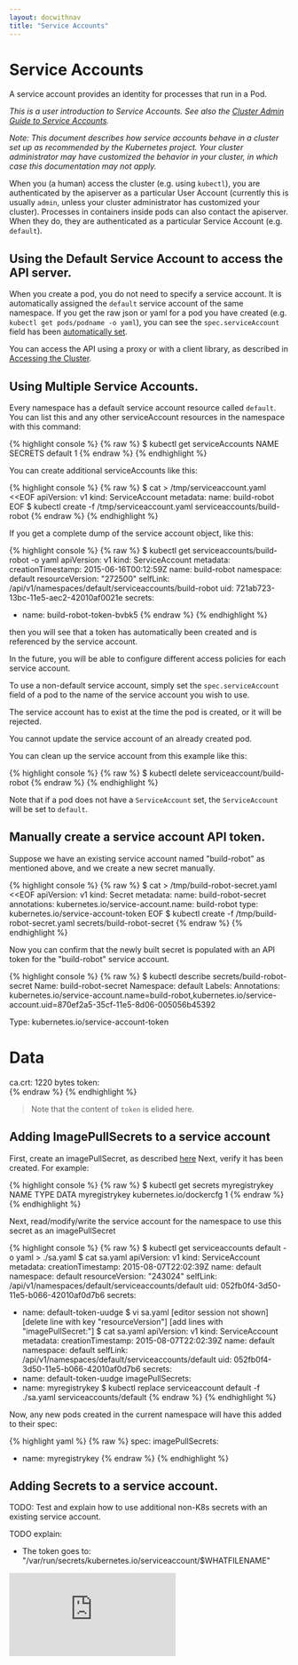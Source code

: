 ```yaml
---
layout: docwithnav
title: "Service Accounts"
---
```

<!-- BEGIN MUNGE: UNVERSIONED_WARNING -->


<!-- END MUNGE: UNVERSIONED_WARNING -->

# Service Accounts

A service account provides an identity for processes that run in a Pod.

*This is a user introduction to Service Accounts.  See also the
[Cluster Admin Guide to Service Accounts](../admin/service-accounts-admin.html).*

*Note: This document describes how service accounts behave in a cluster set up
as recommended by the Kubernetes project.  Your cluster administrator may have
customized the behavior in your cluster, in which case this documentation may
not apply.*

When you (a human) access the cluster (e.g. using `kubectl`), you are
authenticated by the apiserver as a particular User Account (currently this is
usually `admin`, unless your cluster administrator has customized your
cluster).  Processes in containers inside pods can also contact the apiserver.
When they do, they are authenticated as a particular Service Account (e.g.
`default`).

## Using the Default Service Account to access the API server.

When you create a pod, you do not need to specify a service account.  It is
automatically assigned the `default` service account of the same namespace.  If
you get the raw json or yaml for a pod you have created (e.g. `kubectl get
pods/podname -o yaml`), you can see the `spec.serviceAccount` field has been
[automatically set](working-with-resources.html#resources-are-automatically-modified).

You can access the API using a proxy or with a client library, as described in
[Accessing the Cluster](accessing-the-cluster.html#accessing-the-api-from-a-pod).

## Using Multiple Service Accounts.

Every namespace has a default service account resource called `default`.
You can list this and any other serviceAccount resources in the namespace with this command:

{% highlight console %}
{% raw %}
$ kubectl get serviceAccounts
NAME      SECRETS
default   1
{% endraw %}
{% endhighlight %}

You can create additional serviceAccounts like this:

{% highlight console %}
{% raw %}
$ cat > /tmp/serviceaccount.yaml <<EOF
apiVersion: v1
kind: ServiceAccount
metadata:
  name: build-robot
EOF
$ kubectl create -f /tmp/serviceaccount.yaml
serviceaccounts/build-robot
{% endraw %}
{% endhighlight %}

If you get a complete dump of the service account object, like this:

{% highlight console %}
{% raw %}
$ kubectl get serviceaccounts/build-robot -o yaml
apiVersion: v1
kind: ServiceAccount
metadata:
  creationTimestamp: 2015-06-16T00:12:59Z
  name: build-robot
  namespace: default
  resourceVersion: "272500"
  selfLink: /api/v1/namespaces/default/serviceaccounts/build-robot
  uid: 721ab723-13bc-11e5-aec2-42010af0021e
secrets:
- name: build-robot-token-bvbk5
{% endraw %}
{% endhighlight %}

then you will see that a token has automatically been created and is referenced by the service account.

In the future, you will be able to configure different access policies for each service account.

To use a non-default service account, simply set the `spec.serviceAccount`
field of a pod to the name of the service account you wish to use.

The service account has to exist at the time the pod is created, or it will be rejected.

You cannot update the service account of an already created pod.

You can clean up the service account from this example like this:

{% highlight console %}
{% raw %}
$ kubectl delete serviceaccount/build-robot
{% endraw %}
{% endhighlight %}

<!-- TODO: describe how to create a pod with no Service Account. -->
Note that if a pod does not have a `ServiceAccount` set, the `ServiceAccount` will be set to `default`.

## Manually create a service account API token.

Suppose we have an existing service account named "build-robot" as mentioned above, and we create
a new secret manually.

{% highlight console %}
{% raw %}
$ cat > /tmp/build-robot-secret.yaml <<EOF
apiVersion: v1
kind: Secret
metadata:
  name: build-robot-secret
  annotations: 
    kubernetes.io/service-account.name: build-robot
type: kubernetes.io/service-account-token
EOF
$ kubectl create -f /tmp/build-robot-secret.yaml
secrets/build-robot-secret
{% endraw %}
{% endhighlight %}

Now you can confirm that the newly built secret is populated with an API token for the "build-robot" service account.

{% highlight console %}
{% raw %}
$ kubectl describe secrets/build-robot-secret 
Name:   build-robot-secret
Namespace:  default
Labels:   <none>
Annotations:  kubernetes.io/service-account.name=build-robot,kubernetes.io/service-account.uid=870ef2a5-35cf-11e5-8d06-005056b45392

Type: kubernetes.io/service-account-token

Data
====
ca.crt: 1220 bytes
token:  
{% endraw %}
{% endhighlight %}

> Note that the content of `token` is elided here.

## Adding ImagePullSecrets to a service account

First, create an imagePullSecret, as described [here](images.html#specifying-imagepullsecrets-on-a-pod)
Next, verify it has been created.  For example:

{% highlight console %}
{% raw %}
$ kubectl get secrets myregistrykey
NAME             TYPE                      DATA
myregistrykey    kubernetes.io/dockercfg   1
{% endraw %}
{% endhighlight %}

Next, read/modify/write the service account for the namespace to use this secret as an imagePullSecret

{% highlight console %}
{% raw %}
$ kubectl get serviceaccounts default -o yaml > ./sa.yaml
$ cat sa.yaml
apiVersion: v1
kind: ServiceAccount
metadata:
  creationTimestamp: 2015-08-07T22:02:39Z
  name: default
  namespace: default
  resourceVersion: "243024"
  selfLink: /api/v1/namespaces/default/serviceaccounts/default
  uid: 052fb0f4-3d50-11e5-b066-42010af0d7b6
secrets:
- name: default-token-uudge
$ vi sa.yaml
[editor session not shown]
[delete line with key "resourceVersion"]
[add lines with "imagePullSecret:"]
$ cat sa.yaml
apiVersion: v1
kind: ServiceAccount
metadata:
  creationTimestamp: 2015-08-07T22:02:39Z
  name: default
  namespace: default
  selfLink: /api/v1/namespaces/default/serviceaccounts/default
  uid: 052fb0f4-3d50-11e5-b066-42010af0d7b6
secrets:
- name: default-token-uudge
imagePullSecrets:
- name: myregistrykey
$ kubectl replace serviceaccount default -f ./sa.yaml
serviceaccounts/default
{% endraw %}
{% endhighlight %}

Now, any new pods created in the current namespace will have this added to their spec:

{% highlight yaml %}
{% raw %}
spec:
  imagePullSecrets:
  - name: myregistrykey
{% endraw %}
{% endhighlight %}

## Adding Secrets to a service account.

TODO: Test and explain how to use additional non-K8s secrets with an existing service account.

TODO explain:
  - The token goes to: "/var/run/secrets/kubernetes.io/serviceaccount/$WHATFILENAME"



<!-- BEGIN MUNGE: IS_VERSIONED -->
<!-- TAG IS_VERSIONED -->
<!-- END MUNGE: IS_VERSIONED -->


<!-- BEGIN MUNGE: GENERATED_ANALYTICS -->
[![Analytics](https://kubernetes-site.appspot.com/UA-36037335-10/GitHub/docs/user-guide/service-accounts.md?pixel)]()
<!-- END MUNGE: GENERATED_ANALYTICS -->

